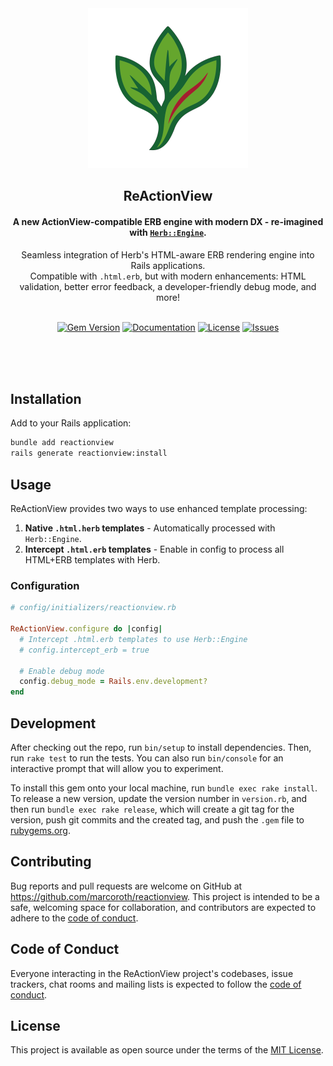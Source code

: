 <div align="center">
  <img alt="ReActionView - Enhanced Rails templates" style="height: 256px" height="256px" src="assets/reactionview.png">
</div>

<h2 align="center">ReActionView</h2>

<h4 align="center">A new ActionView-compatible ERB engine with modern DX - re-imagined with <a href="https://github.com/marcoroth/herb"><code>Herb::Engine</code></a>.</h4>

<div align="center">Seamless integration of Herb's HTML-aware ERB rendering engine into Rails applications. <br>Compatible with <code>.html.erb</code>, but with modern enhancements:  
HTML validation, better error feedback, a developer-friendly debug mode, and more!</div><br/>

<p align="center">
  <a href="https://rubygems.org/gems/reactionview"><img alt="Gem Version" src="https://img.shields.io/gem/v/reactionview"></a>
  <a href="https://reactionview.dev"><img alt="Documentation" src="https://img.shields.io/badge/documentation-available-green"></a>
  <a href="https://github.com/marcoroth/reactionview/blob/main/LICENSE.txt"><img alt="License" src="https://img.shields.io/github/license/marcoroth/reactionview"></a>
  <a href="https://github.com/marcoroth/reactionview/issues"><img alt="Issues" src="https://img.shields.io/github/issues/marcoroth/reactionview"></a>
</p>

<br/><br/><br/>

## Installation

Add to your Rails application:

```bash
bundle add reactionview
rails generate reactionview:install
```

## Usage

ReActionView provides two ways to use enhanced template processing:

1. **Native `.html.herb` templates** - Automatically processed with `Herb::Engine`.
2. **Intercept `.html.erb` templates** - Enable in config to process all HTML+ERB templates with Herb.

### Configuration

```ruby
# config/initializers/reactionview.rb

ReActionView.configure do |config|
  # Intercept .html.erb templates to use Herb::Engine
  # config.intercept_erb = true

  # Enable debug mode
  config.debug_mode = Rails.env.development?
end
```

## Development

After checking out the repo, run `bin/setup` to install dependencies. Then, run `rake test` to run the tests. You can also run `bin/console` for an interactive prompt that will allow you to experiment.

To install this gem onto your local machine, run `bundle exec rake install`. To release a new version, update the version number in `version.rb`, and then run `bundle exec rake release`, which will create a git tag for the version, push git commits and the created tag, and push the `.gem` file to [rubygems.org](https://rubygems.org).

## Contributing

Bug reports and pull requests are welcome on GitHub at https://github.com/marcoroth/reactionview. This project is intended to be a safe, welcoming space for collaboration, and contributors are expected to adhere to the [code of conduct](https://github.com/marcoroth/reactionview/blob/main/CODE_OF_CONDUCT.md).

## Code of Conduct

Everyone interacting in the ReActionView project's codebases, issue trackers, chat rooms and mailing lists is expected to follow the [code of conduct](https://github.com/marcoroth/reactionview/blob/main/CODE_OF_CONDUCT.md).

## License 

This project is available as open source under the terms of the [MIT License](https://github.com/marcoroth/reactionview/blob/main/LICENSE.txt).

